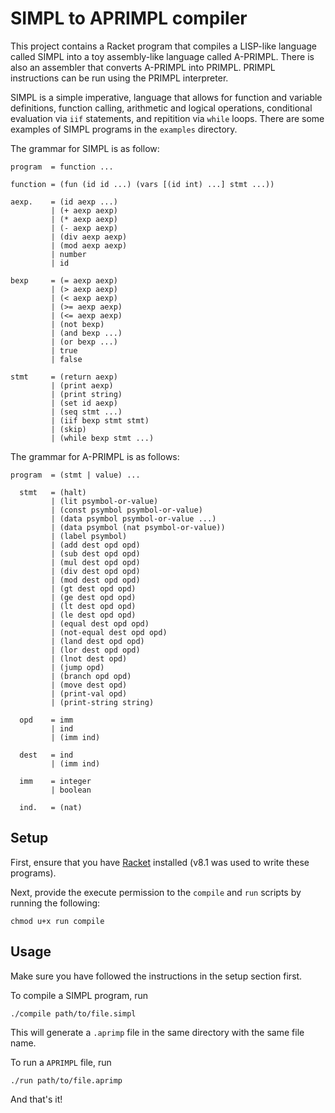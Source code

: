 # SIMPL to APRIMPL compiler

This project contains a Racket program that compiles a LISP-like language called SIMPL into a toy assembly-like language called A-PRIMPL. There is also an assembler that converts A-PRIMPL into PRIMPL. PRIMPL instructions can be run using the PRIMPL interpreter.

SIMPL is a simple imperative, language that allows for function and variable definitions, function calling, arithmetic and logical operations, conditional evaluation via `iif` statements, and repitition via `while` loops. There are some examples of SIMPL programs in the `examples` directory.

The grammar for SIMPL is as follow:
```
program  = function ...
 	 	 	 	 
function = (fun (id id ...) (vars [(id int) ...] stmt ...))
 	 	 	 	 
aexp.    = (id aexp ...)
         | (+ aexp aexp)
         | (* aexp aexp)
         | (- aexp aexp)
         | (div aexp aexp)
         | (mod aexp aexp)
         | number
         | id
 	 	 	 	 
bexp     = (= aexp aexp)
         | (> aexp aexp)
         | (< aexp aexp)
         | (>= aexp aexp)
         | (<= aexp aexp)
         | (not bexp)
         | (and bexp ...)
         | (or bexp ...)
         | true
         | false

stmt     = (return aexp)
         | (print aexp)
         | (print string)
         | (set id aexp)
         | (seq stmt ...)
         | (iif bexp stmt stmt)
         | (skip)
         | (while bexp stmt ...)

```

The grammar for A-PRIMPL is as follows:
```
program  = (stmt | value) ...
 	 	 	 	 
  stmt   = (halt)
         | (lit psymbol-or-value)
         | (const psymbol psymbol-or-value)
         | (data psymbol psymbol-or-value ...)
         | (data psymbol (nat psymbol-or-value))
         | (label psymbol)
         | (add dest opd opd)
         | (sub dest opd opd)
         | (mul dest opd opd)
         | (div dest opd opd)
         | (mod dest opd opd)
         | (gt dest opd opd)
         | (ge dest opd opd)
         | (lt dest opd opd)
         | (le dest opd opd)
         | (equal dest opd opd)
         | (not-equal dest opd opd)
         | (land dest opd opd)
         | (lor dest opd opd)
         | (lnot dest opd)
         | (jump opd)
         | (branch opd opd)
         | (move dest opd)
         | (print-val opd)
         | (print-string string)
 	 	 	 	 
  opd    = imm
         | ind
         | (imm ind)
 	 	 	 	 
  dest   = ind
         | (imm ind)
 	 	 	 	 
  imm    = integer
         | boolean
 	 	 	 	 
  ind.   = (nat)
```

## Setup

First, ensure that you have [Racket](https://download.racket-lang.org/racket-v8.1.html) installed (v8.1 was used to write these programs).

Next, provide the execute permission to the `compile` and `run` scripts by running the following:
```
chmod u+x run compile
```

## Usage

Make sure you have followed the instructions in the setup section first.

To compile a SIMPL program, run
```
./compile path/to/file.simpl
```

This will generate a `.aprimp` file in the same directory with the same file name.

To run a `APRIMPL` file, run
```
./run path/to/file.aprimp
```

And that's it!
